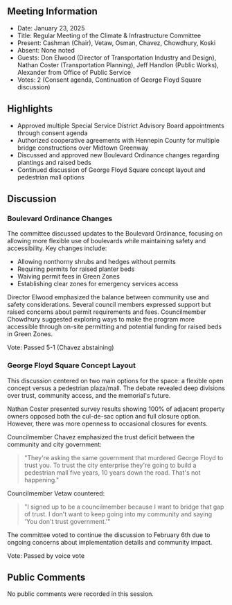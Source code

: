 ## Meeting Information
- Date: January 23, 2025
- Title: Regular Meeting of the Climate & Infrastructure Committee
- Present: Cashman (Chair), Vetaw, Osman, Chavez, Chowdhury, Koski
- Absent: None noted
- Guests: Don Elwood (Director of Transportation Industry and Design), Nathan Coster (Transportation Planning), Jeff Handlon (Public Works), Alexander from Office of Public Service
- Votes: 2 (Consent agenda, Continuation of George Floyd Square discussion)

## Highlights
- Approved multiple Special Service District Advisory Board appointments through consent agenda
- Authorized cooperative agreements with Hennepin County for multiple bridge constructions over Midtown Greenway
- Discussed and approved new Boulevard Ordinance changes regarding plantings and raised beds
- Continued discussion of George Floyd Square concept layout and pedestrian mall options

## Discussion

### Boulevard Ordinance Changes
The committee discussed updates to the Boulevard Ordinance, focusing on allowing more flexible use of boulevards while maintaining safety and accessibility. Key changes include:
- Allowing nonthorny shrubs and hedges without permits
- Requiring permits for raised planter beds
- Waiving permit fees in Green Zones
- Establishing clear zones for emergency services access

Director Elwood emphasized the balance between community use and safety considerations. Several council members expressed support but raised concerns about permit requirements and fees. Councilmember Chowdhury suggested exploring ways to make the program more accessible through on-site permitting and potential funding for raised beds in Green Zones.

Vote: Passed 5-1 (Chavez abstaining)

### George Floyd Square Concept Layout
This discussion centered on two main options for the space: a flexible open concept versus a pedestrian plaza/mall. The debate revealed deep divisions over trust, community access, and the memorial's future.

Nathan Coster presented survey results showing 100% of adjacent property owners opposed both the cul-de-sac option and full closure option. However, there was more openness to occasional closures for events.

Councilmember Chavez emphasized the trust deficit between the community and city government:
> "They're asking the same government that murdered George Floyd to trust you. To trust the city enterprise they're going to build a pedestrian mall five years, 10 years down the road. That's not happening."

Councilmember Vetaw countered:
> "I signed up to be a councilmember because I want to bridge that gap of trust. I don't want to keep going into my community and saying 'You don't trust government.'"

The committee voted to continue the discussion to February 6th due to ongoing concerns about implementation details and community impact.

Vote: Passed by voice vote

## Public Comments
No public comments were recorded in this session.
